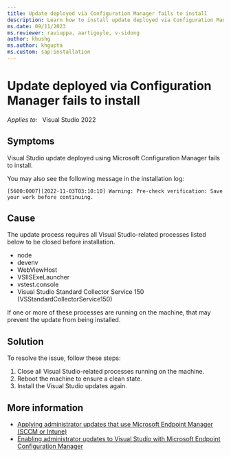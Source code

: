 ```yaml
---
title: Update deployed via Configuration Manager fails to install
description: Learn how to install update deployed via Configuration Manager.
ms.date: 09/11/2023
ms.reviewer: raviuppa, aartigoyle, v-sidong
author: khushg
ms.author: khgupta
ms.custom: sap:installation
---
```

# Update deployed via Configuration Manager fails to install

_Applies to:_ &nbsp; Visual Studio 2022

## Symptoms

Visual Studio update deployed using Microsoft Configuration Manager fails to install.

You may also see the following message in the installation log:

```output
[5600:0007][2022-11-03T03:10:10] Warning: Pre-check verification: Save your work before continuing.
```

## Cause

The update process requires all Visual Studio-related processes listed below to be closed before installation.

- node
- devenv
- WebViewHost
- VSIISExeLauncher
- vstest.console
- Visual Studio Standard Collector Service 150 (VSStandardCollectorService150)

If one or more of these processes are running on the machine, that may prevent the update from being installed.

## Solution

To resolve the issue, follow these steps:

1. Close all Visual Studio-related processes running on the machine.
1. Reboot the machine to ensure a clean state.
1. Install the Visual Studio updates again.

## More information

- [Applying administrator updates that use Microsoft Endpoint Manager (SCCM or Intune)](/visualstudio/install/applying-administrator-updates)
- [Enabling administrator updates to Visual Studio with Microsoft Endpoint Configuration Manager](/visualstudio/install/enabling-administrator-updates)
